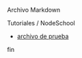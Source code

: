 Archivo 
Markdown

Tutoriales / NodeSchool

- [archivo de prueba](http://github.com/workshopper/learnyounode)

fin